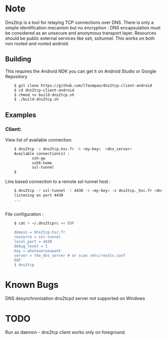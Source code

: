 
# Note

Dns2tcp is a tool for relaying TCP connections over DNS. There is only
a simple identification mecanism but no encryption : DNS encapsulation
must be considered as an unsecure and anonymous transport
layer. Resources should be public external services like ssh,
ssltunnel. This works on both non rooted and rooted android.


## Building
This requires the Android NDK you can get it on Android Studio or Google Repository

```sh
	$ git clone https://github.com/lfasmpao/dns2tcp-client-android
	$ cd dns2tcp-client-android
	$ chmod +x build-dns2tcp.sh
	$ ./build-dns2tcp.sh
```

## Examples

### Client:

View list of available connection.
```sh
	$ dns2tcp -z dns2tcp.hsc.fr -k <my-key>  <dns_server>
	Available connection(s) :
	        ssh-gw
	        ssh6-home
	        ssl-tunnel
	$
```
Line based connection to a remote ssl-tunnel host :
```sh
	$ dns2tcp -r ssl-tunnel -l 4430 -k <my-key> -z dns2tcp._hsc.fr <dns_server>
	listening on port 4430
	...
	
```
File configuration :
```sh
	$ cat > ~/.dns2tcprc << EOF
	
	domain = dns2tcp.hsc.fr
	resource = ssl-tunnel
	local_port = 4430
	debug_level = 1
	key = whateveryouwant
	server = the_dns_server # or scan /etc/resolv.conf
	EOF
	$ dns2tcp
```


# Known Bugs

DNS desynchronisation
dns2tcpd server not supported on Windows

# TODO

Run as daemon - dns2tcp client works only on foreground.
